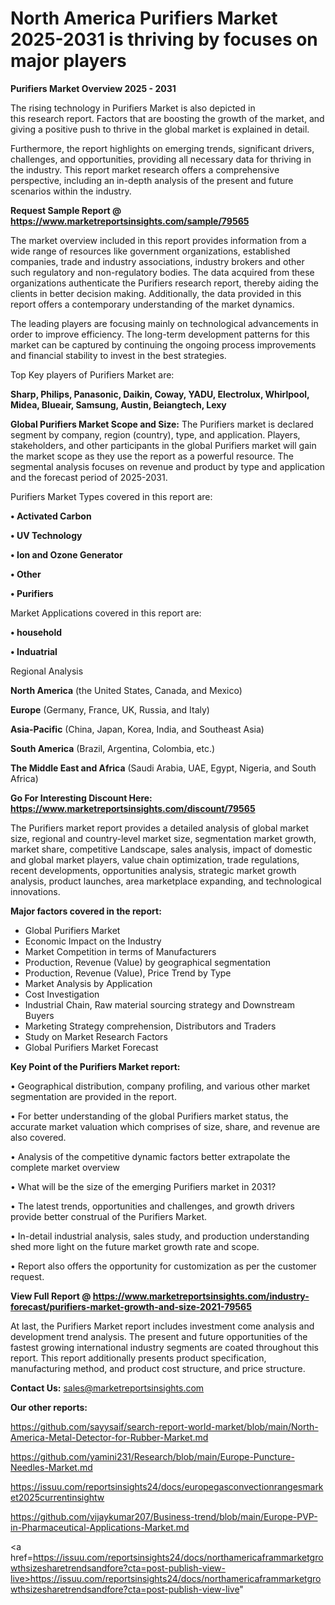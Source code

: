 # North America Purifiers Market 2025-2031 is thriving by focuses on major players

<Strong> Purifiers Market Overview 2025 - 2031</strong>

The rising technology in Purifiers Market is also depicted in this research report. Factors that are boosting the growth of the market, and giving a positive push to thrive in the global market is explained in detail.

Furthermore, the report highlights on emerging trends, significant drivers, challenges, and opportunities, providing all necessary data for thriving in the industry. This report market research offers a comprehensive perspective, including an in-depth analysis of the present and future scenarios within the industry.

<strong>Request Sample Report @ <a href=https://www.marketreportsinsights.com/sample/79565>https://www.marketreportsinsights.com/sample/79565</a></strong>

The market overview included in this report provides information from a wide range of resources like government organizations, established companies, trade and industry associations, industry brokers and other such regulatory and non-regulatory bodies. The data acquired from these organizations authenticate the Purifiers research report, thereby aiding the clients in better decision making. Additionally, the data provided in this report offers a contemporary understanding of the market dynamics.

The leading players are focusing mainly on technological advancements in order to improve efficiency. The long-term development patterns for this market can be captured by continuing the ongoing process improvements and financial stability to invest in the best strategies.

Top Key players of Purifiers Market are:

<strong>Sharp, Philips, Panasonic, Daikin, Coway, YADU, Electrolux, Whirlpool, Midea, Blueair, Samsung, Austin, Beiangtech, Lexy</strong>

<strong><b>Global Purifiers Market Scope and Size:</b></strong>
The Purifiers market is declared segment by company, region (country), type, and application. Players, stakeholders, and other participants in the global Purifiers market will gain the market scope as they use the report as a powerful resource. The segmental analysis focuses on revenue and product by type and application and the forecast period of 2025-2031.

Purifiers Market Types covered in this report are:

<strong>• Activated Carbon

• UV Technology

• Ion and Ozone Generator

• Other

• Purifiers</strong>

Market Applications covered in this report are:

<strong>• household

• Induatrial</strong> 

Regional Analysis

<strong>North America</strong> (the United States, Canada, and Mexico)

<strong>Europe</strong> (Germany, France, UK, Russia, and Italy)

<strong>Asia-Pacific</strong> (China, Japan, Korea, India, and Southeast Asia)

<strong>South America</strong> (Brazil, Argentina, Colombia, etc.)

<strong>The Middle East and Africa</strong> (Saudi Arabia, UAE, Egypt, Nigeria, and South Africa)

<strong>Go For Interesting Discount Here: <a href=https://www.marketreportsinsights.com/discount/79565>https://www.marketreportsinsights.com/discount/79565</a></strong>

The Purifiers market report provides a detailed analysis of global market size, regional and country-level market size, segmentation market growth, market share, competitive Landscape, sales analysis, impact of domestic and global market players, value chain optimization, trade regulations, recent developments, opportunities analysis, strategic market growth analysis, product launches, area marketplace expanding, and technological innovations.

<strong><b>Major factors covered in the report:</b></strong>
<ul>
  <li>Global Purifiers Market </li>
  <li>Economic Impact on the Industry</li>
  <li>Market Competition in terms of Manufacturers</li>
  <li>Production, Revenue (Value) by geographical segmentation</li>
  <li>Production, Revenue (Value), Price Trend by Type</li>
  <li>Market Analysis by Application</li>
  <li>Cost Investigation</li>
  <li>Industrial Chain, Raw material sourcing strategy and Downstream Buyers</li>
  <li>Marketing Strategy comprehension, Distributors and Traders</li>
  <li>Study on Market Research Factors</li>
  <li>Global Purifiers Market Forecast</li>
</ul>

<strong><b>Key Point of the Purifiers Market report:</b></strong>

• Geographical distribution, company profiling, and various other market segmentation are provided in the report.

• For better understanding of the global Purifiers market status, the accurate market valuation which comprises of size, share, and revenue are also covered.

• Analysis of the competitive dynamic factors better extrapolate the complete market overview

• What will be the size of the emerging Purifiers market in 2031?

• The latest trends, opportunities and challenges, and growth drivers provide better construal of the Purifiers Market.

• In-detail industrial analysis, sales study, and production understanding shed more light on the future market growth rate and scope.

• Report also offers the opportunity for customization as per the customer request.

<strong><b>View Full Report @ <a href=https://www.marketreportsinsights.com/industry-forecast/purifiers-market-growth-and-size-2021-79565>https://www.marketreportsinsights.com/industry-forecast/purifiers-market-growth-and-size-2021-79565</a></b></strong>


At last, the Purifiers Market report includes investment come analysis and development trend analysis. The present and future opportunities of the fastest growing international industry segments are coated throughout this report. This report additionally presents product specification, manufacturing method, and product cost structure, and price structure.

<strong>Contact Us:</strong>
sales@marketreportsinsights.com

<strong>Our other reports:</strong>

<a href=https://github.com/sayysaif/search-report-world-market/blob/main/North-America-Metal-Detector-for-Rubber-Market.md>https://github.com/sayysaif/search-report-world-market/blob/main/North-America-Metal-Detector-for-Rubber-Market.md</a>

<a href=https://github.com/yamini231/Research/blob/main/Europe-Puncture-Needles-Market.md>https://github.com/yamini231/Research/blob/main/Europe-Puncture-Needles-Market.md</a>

<a href=https://issuu.com/reportsinsights24/docs/europegasconvectionrangesmarket2025currentinsightw>https://issuu.com/reportsinsights24/docs/europegasconvectionrangesmarket2025currentinsightw</a>

<a href=https://github.com/vijaykumar207/Business-trend/blob/main/Europe-PVP-in-Pharmaceutical-Applications-Market.md>https://github.com/vijaykumar207/Business-trend/blob/main/Europe-PVP-in-Pharmaceutical-Applications-Market.md</a>

<a href=https://issuu.com/reportsinsights24/docs/northamericaframmarketgrowthsizesharetrendsandfore?cta=post-publish-view-live>https://issuu.com/reportsinsights24/docs/northamericaframmarketgrowthsizesharetrendsandfore?cta=post-publish-view-live</a>"
